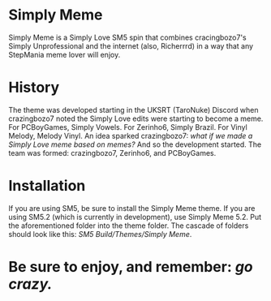 # Simply Meme
Simply Meme is a Simply Love SM5 spin that combines cracingbozo7's Simply Unprofessional and the internet (also, Richerrrd) in a way that any StepMania meme lover will enjoy.

# History
The theme was developed starting in the UKSRT (TaroNuke) Discord when crazingbozo7 noted the Simply Love edits were starting to become a meme. For PCBoyGames, Simply Vowels. For Zerinho6, Simply Brazil. For Vinyl Melody, Melody Vinyl. An idea sparked crazingbozo7: _what if we made a Simply Love meme based on memes?_ And so the development started. The team was formed: crazingbozo7, Zerinho6, and PCBoyGames.

# Installation
If you are using SM5, be sure to install the Simply Meme theme. If you are using SM5.2 (which is currently in development), use Simply Meme 5.2. Put the aforementioned folder into the theme folder. The cascade of folders should look like this: _SM5 Build/Themes/Simply Meme_.

# Be sure to enjoy, and remember: _go crazy._

